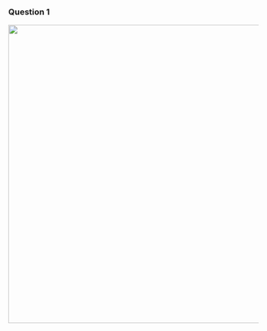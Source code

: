 ### Question 1

<img src="https://user-images.githubusercontent.com/12064832/205988129-5c85cc5a-3f4c-4849-bcbf-9c1bbff6b5f1.png" width=600/>

